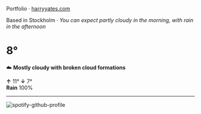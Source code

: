 Portfolio · [harryyates.com](https://harryyates.com)

<!-- WEATHER_START -->
Based in Stockholm · *You can expect partly cloudy in the morning, with rain in the afternoon*

# 8°
☁️ **Mostly cloudy with broken cloud formations**

**↑** 11° **↓** 7°  
**Rain** 100%

---
<!-- WEATHER_END -->

<p align="left">
  <a>
    <img src="https://spotify-github-profile.kittinanx.com/api/view?uid=bigbello&cover_image=true&theme=natemoo-re&show_offline=true&background_color=121212&interchange=false&bar_color=53b14f&bar_color_cover=false" alt="spotify-github-profile">
  </a>
</p>